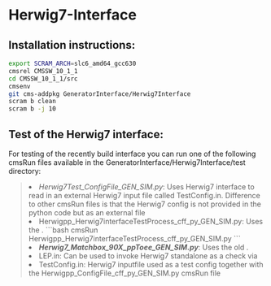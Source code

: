 # Herwig7-Interface

## Installation instructions:
```bash
export SCRAM_ARCH=slc6_amd64_gcc630
cmsrel CMSSW_10_1_1
cd CMSSW_10_1_1/src
cmsenv
git cms-addpkg GeneratorInterface/Herwig7Interface
scram b clean
scram b -j 10
```
## Test of the Herwig7 interface:
<par>For testing of the recently build interface you can run one of the following cmsRun files available in the GeneratorInterface/Herwig7Interface/test directory:</par>

<!--DIR is a Tabulator-->
<BLOCKQUOTE>
<!--li is listing-->
  <li><i>Herwig7Test_ConfigFile_GEN_SIM.py</i>: Uses Herwig7 interface to read in an external Herwig7 input file called TestConfig.in. Difference to other cmsRun files is that the Herwig7 config is not provided in the python code but as an external file</li>
  
  <li>Herwigpp_Herwig7interfaceTestProcess_cff_py_GEN_SIM.py: Uses the .
    ```bash
      cmsRun Herwigpp_Herwig7interfaceTestProcess_cff_py_GEN_SIM.py
    ```
  </li>
  
  <li><b><i>Herwig7_Matchbox_90X_ppToee_GEN_SIM.py</i></b>: Uses the old .</li>
  
  <li>LEP.in: Can be used to invoke Herwig7 standalone as a check via</li>
  
  <li>TestConfig.in: Herwig7 inputfile used as a test config together with the Herwigpp_ConfigFile_cff_py_GEN_SIM.py cmsRun file</li>
  
</BLOCKQUOTE>
